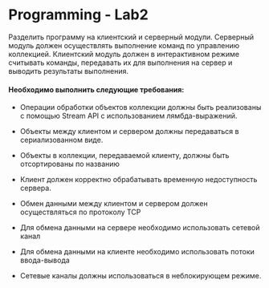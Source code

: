 # Programming - Lab2
Разделить программу на клиентский и серверный модули. Серверный модуль должен осуществлять выполнение команд по управлению коллекцией. Клиентский модуль должен в интерактивном режиме считывать команды, передавать их для выполнения на сервер и выводить результаты выполнения.

#### Необходимо выполнить следующие требования:
- Операции обработки объектов коллекции должны быть реализованы с помощью Stream API с использованием лямбда-выражений.

- Объекты между клиентом и сервером должны передаваться в сериализованном виде.

- Объекты в коллекции, передаваемой клиенту, должны быть отсортированы по названию

- Клиент должен корректно обрабатывать временную недоступность сервера.

- Обмен данными между клиентом и сервером должен осуществляться по протоколу TCP

- Для обмена данными на сервере необходимо использовать сетевой канал

- Для обмена данными на клиенте необходимо использовать потоки ввода-вывода

- Сетевые каналы должны использоваться в неблокирующем режиме.
